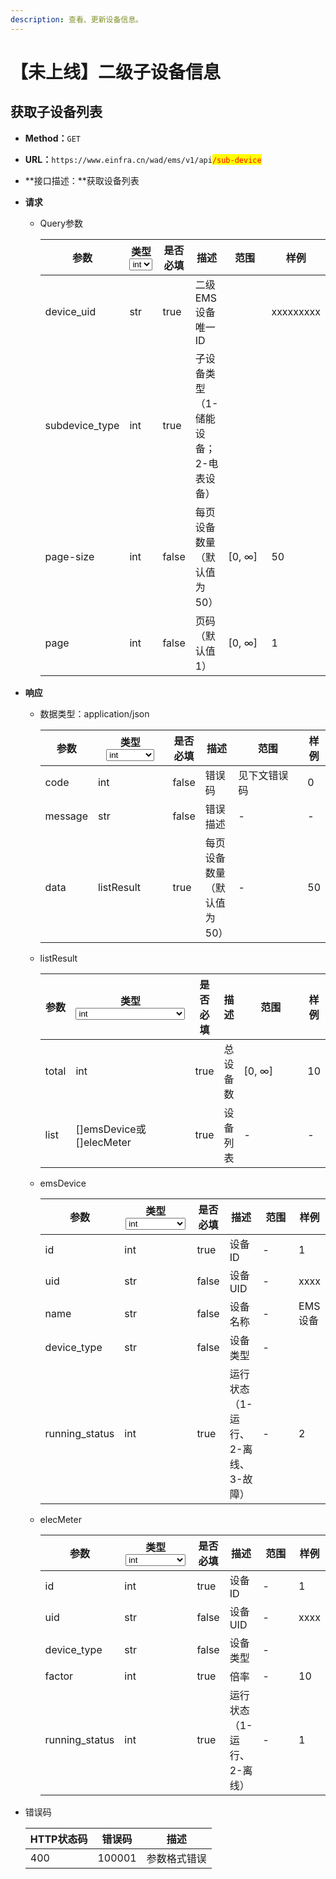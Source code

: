 ```yaml
---
description: 查看、更新设备信息。
---
```


# 【未上线】二级子设备信息

## 获取子设备列表

* **Method：**`GET`
* **URL：**`https://www.einfra.cn/wad/ems/v1/api`<mark style="color:red;">`/sub-device`</mark>
* **接口描述：**获取设备列表
* **请求**
  *   Query参数

      <table><thead><tr><th>参数</th><th>类型<select><option value="47624d5c9393461e9a8ecece42e932a4" label="int" color="blue"></option><option value="e03078992bf54b5988ed9ffe0c160e15" label="str" color="blue"></option></select></th><th data-type="checkbox">是否必填</th><th>描述</th><th width="123">范围</th><th>样例</th></tr></thead><tbody><tr><td>device_uid</td><td><span data-option="e03078992bf54b5988ed9ffe0c160e15">str</span></td><td>true</td><td>二级EMS设备唯一ID</td><td></td><td>xxxxxxxxx</td></tr><tr><td>subdevice_type</td><td><span data-option="47624d5c9393461e9a8ecece42e932a4">int</span></td><td>true</td><td>子设备类型（1-储能设备；2-电表设备）</td><td></td><td></td></tr><tr><td>page-size</td><td><span data-option="47624d5c9393461e9a8ecece42e932a4">int</span></td><td>false</td><td>每页设备数量（默认值为50）</td><td>[0, ∞]</td><td>50</td></tr><tr><td>page</td><td><span data-option="47624d5c9393461e9a8ecece42e932a4">int</span></td><td>false</td><td>页码（默认值 1）</td><td>[0, ∞]</td><td>1</td></tr></tbody></table>
* **响应**
  *   数据类型：application/json

      <table><thead><tr><th>参数</th><th width="113">类型<select><option value="47624d5c9393461e9a8ecece42e932a4" label="int" color="blue"></option><option value="86eb210b3c8c4e78b798bd84c85688fe" label="str" color="blue"></option><option value="a1530006d2194402bf5a2360eac38945" label="listResult" color="blue"></option></select></th><th data-type="checkbox">是否必填</th><th>描述</th><th width="123">范围</th><th>样例</th></tr></thead><tbody><tr><td>code</td><td><span data-option="47624d5c9393461e9a8ecece42e932a4">int</span></td><td>false</td><td>错误码</td><td>见下文错误码</td><td>0</td></tr><tr><td>message</td><td><span data-option="86eb210b3c8c4e78b798bd84c85688fe">str</span></td><td>false</td><td>错误描述</td><td>-</td><td>-</td></tr><tr><td>data</td><td><span data-option="a1530006d2194402bf5a2360eac38945">listResult</span></td><td>true</td><td>每页设备数量（默认值为50）</td><td>-</td><td>50</td></tr></tbody></table>
  *   listResult

      <table><thead><tr><th>参数</th><th width="113">类型<select><option value="47624d5c9393461e9a8ecece42e932a4" label="int" color="blue"></option><option value="86eb210b3c8c4e78b798bd84c85688fe" label="str" color="blue"></option><option value="a1530006d2194402bf5a2360eac38945" label="listResult" color="blue"></option><option value="4a37161ece0d4d54a10f739af7f3b503" label="[]emsDevice或[]elecMeter" color="blue"></option></select></th><th data-type="checkbox">是否必填</th><th>描述</th><th width="123">范围</th><th>样例</th></tr></thead><tbody><tr><td>total</td><td><span data-option="47624d5c9393461e9a8ecece42e932a4">int</span></td><td>true</td><td>总设备数</td><td>[0, ∞]</td><td>10</td></tr><tr><td>list</td><td><span data-option="4a37161ece0d4d54a10f739af7f3b503">[]emsDevice或[]elecMeter</span></td><td>true</td><td>设备列表</td><td>-</td><td>-</td></tr></tbody></table>
  *   emsDevice

      <table><thead><tr><th>参数</th><th width="113">类型<select><option value="47624d5c9393461e9a8ecece42e932a4" label="int" color="blue"></option><option value="86eb210b3c8c4e78b798bd84c85688fe" label="str" color="blue"></option><option value="a1530006d2194402bf5a2360eac38945" label="listResult" color="blue"></option><option value="4a37161ece0d4d54a10f739af7f3b503" label="[]emsDevice" color="blue"></option><option value="3300c89a832442589eed260b55df3d10" label="time" color="blue"></option></select></th><th data-type="checkbox">是否必填</th><th>描述</th><th width="123">范围</th><th>样例</th></tr></thead><tbody><tr><td>id</td><td><span data-option="47624d5c9393461e9a8ecece42e932a4">int</span></td><td>true</td><td>设备ID</td><td>-</td><td>1</td></tr><tr><td>uid</td><td><span data-option="86eb210b3c8c4e78b798bd84c85688fe">str</span></td><td>false</td><td>设备UID</td><td>-</td><td>xxxx</td></tr><tr><td>name</td><td><span data-option="86eb210b3c8c4e78b798bd84c85688fe">str</span></td><td>false</td><td>设备名称</td><td>-</td><td>EMS设备</td></tr><tr><td>device_type</td><td><span data-option="86eb210b3c8c4e78b798bd84c85688fe">str</span></td><td>false</td><td>设备类型</td><td>-</td><td></td></tr><tr><td>running_status</td><td><span data-option="47624d5c9393461e9a8ecece42e932a4">int</span></td><td>true</td><td>运行状态（1-运行、2-离线、3-故障）</td><td>-</td><td>2</td></tr></tbody></table>
  *   elecMeter

      <table><thead><tr><th>参数</th><th width="113">类型<select><option value="47624d5c9393461e9a8ecece42e932a4" label="int" color="blue"></option><option value="86eb210b3c8c4e78b798bd84c85688fe" label="str" color="blue"></option><option value="a1530006d2194402bf5a2360eac38945" label="listResult" color="blue"></option><option value="4a37161ece0d4d54a10f739af7f3b503" label="[]emsDevice" color="blue"></option><option value="3300c89a832442589eed260b55df3d10" label="time" color="blue"></option></select></th><th data-type="checkbox">是否必填</th><th>描述</th><th width="123">范围</th><th>样例</th></tr></thead><tbody><tr><td>id</td><td><span data-option="47624d5c9393461e9a8ecece42e932a4">int</span></td><td>true</td><td>设备ID</td><td>-</td><td>1</td></tr><tr><td>uid</td><td><span data-option="86eb210b3c8c4e78b798bd84c85688fe">str</span></td><td>false</td><td>设备UID</td><td>-</td><td>xxxx</td></tr><tr><td>device_type</td><td><span data-option="86eb210b3c8c4e78b798bd84c85688fe">str</span></td><td>false</td><td>设备类型</td><td>-</td><td></td></tr><tr><td>factor</td><td><span data-option="47624d5c9393461e9a8ecece42e932a4">int</span></td><td>true</td><td>倍率</td><td>-</td><td>10</td></tr><tr><td>running_status</td><td><span data-option="47624d5c9393461e9a8ecece42e932a4">int</span></td><td>true</td><td>运行状态（1-运行、2-离线）</td><td>-</td><td>1</td></tr></tbody></table>
*   错误码

    | HTTP状态码 | 错误码    | 描述     |
    | ------- | ------ | ------ |
    | 400     | 100001 | 参数格式错误 |

